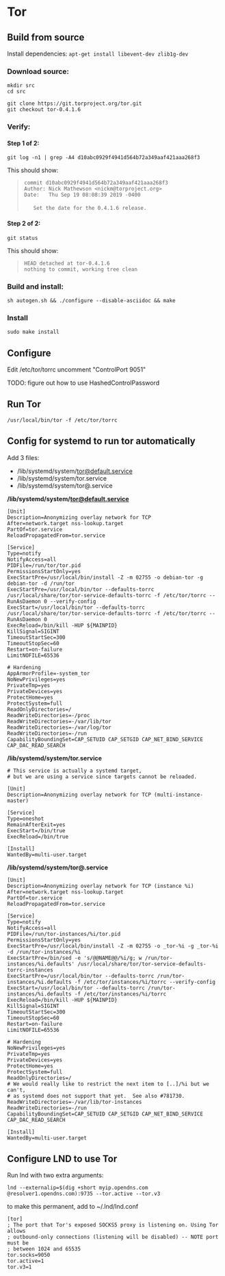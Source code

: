 # Tor

## Build from source

Install dependencies: `apt-get install libevent-dev zlib1g-dev`

### Download source:
```
mkdir src
cd src

git clone https://git.torproject.org/tor.git
git checkout tor-0.4.1.6
```

### Verify:

#### Step 1 of 2:
```
git log -n1 | grep -A4 d10abc0929f4941d564b72a349aaf421aaa268f3
```

This should show:

> `commit d10abc0929f4941d564b72a349aaf421aaa268f3` <br />
> `Author: Nick Mathewson <nickm@torproject.org>` <br />
> `Date:   Thu Sep 19 08:08:39 2019 -0400`<br />
> <br />
> `   Set the date for the 0.4.1.6 release.`


#### Step 2 of 2:
```
git status
```

This should show:

> `HEAD detached at tor-0.4.1.6` <br />
> `nothing to commit, working tree clean`


### Build and install:
```
sh autogen.sh && ./configure --disable-asciidoc && make
```

### Install
```
sudo make install
```

## Configure

Edit /etc/tor/torrc
uncomment "ControlPort 9051"

TODO: figure out how to use HashedControlPassword

## Run Tor

```
/usr/local/bin/tor -f /etc/tor/torrc
```

## Config for systemd to run tor automatically

Add 3 files:
* /lib/systemd/system/tor@default.service
* /lib/systemd/system/tor.service
* /lib/systemd/system/tor@.service

**/lib/systemd/system/tor@default.service**
```
[Unit]
Description=Anonymizing overlay network for TCP
After=network.target nss-lookup.target
PartOf=tor.service
ReloadPropagatedFrom=tor.service

[Service]
Type=notify
NotifyAccess=all
PIDFile=/run/tor/tor.pid
PermissionsStartOnly=yes
ExecStartPre=/usr/local/bin/install -Z -m 02755 -o debian-tor -g debian-tor -d /run/tor
ExecStartPre=/usr/local/bin/tor --defaults-torrc /usr/local/share/tor/tor-service-defaults-torrc -f /etc/tor/torrc --RunAsDaemon 0 --verify-config
ExecStart=/usr/local/bin/tor --defaults-torrc /usr/local/share/tor/tor-service-defaults-torrc -f /etc/tor/torrc --RunAsDaemon 0
ExecReload=/bin/kill -HUP ${MAINPID}
KillSignal=SIGINT
TimeoutStartSec=300
TimeoutStopSec=60
Restart=on-failure
LimitNOFILE=65536

# Hardening
AppArmorProfile=-system_tor
NoNewPrivileges=yes
PrivateTmp=yes
PrivateDevices=yes
ProtectHome=yes
ProtectSystem=full
ReadOnlyDirectories=/
ReadWriteDirectories=-/proc
ReadWriteDirectories=-/var/lib/tor
ReadWriteDirectories=-/var/log/tor
ReadWriteDirectories=-/run
CapabilityBoundingSet=CAP_SETUID CAP_SETGID CAP_NET_BIND_SERVICE CAP_DAC_READ_SEARCH
```

**/lib/systemd/system/tor.service**
```
# This service is actually a systemd target,
# but we are using a service since targets cannot be reloaded.

[Unit]
Description=Anonymizing overlay network for TCP (multi-instance-master)

[Service]
Type=oneshot
RemainAfterExit=yes
ExecStart=/bin/true
ExecReload=/bin/true

[Install]
WantedBy=multi-user.target
```


**/lib/systemd/system/tor@.service**
```
[Unit]
Description=Anonymizing overlay network for TCP (instance %i)
After=network.target nss-lookup.target
PartOf=tor.service
ReloadPropagatedFrom=tor.service

[Service]
Type=notify
NotifyAccess=all
PIDFile=/run/tor-instances/%i/tor.pid
PermissionsStartOnly=yes
ExecStartPre=/usr/local/bin/install -Z -m 02755 -o _tor-%i -g _tor-%i -d /run/tor-instances/%i
ExecStartPre=/bin/sed -e 's/@@NAME@@/%i/g; w /run/tor-instances/%i.defaults' /usr/local/share/tor/tor-service-defaults-torrc-instances
ExecStartPre=/usr/local/bin/tor --defaults-torrc /run/tor-instances/%i.defaults -f /etc/tor/instances/%i/torrc --verify-config
ExecStart=/usr/local/bin/tor --defaults-torrc /run/tor-instances/%i.defaults -f /etc/tor/instances/%i/torrc
ExecReload=/bin/kill -HUP ${MAINPID}
KillSignal=SIGINT
TimeoutStartSec=300
TimeoutStopSec=60
Restart=on-failure
LimitNOFILE=65536

# Hardening
NoNewPrivileges=yes
PrivateTmp=yes
PrivateDevices=yes
ProtectHome=yes
ProtectSystem=full
ReadOnlyDirectories=/
# We would really like to restrict the next item to [..]/%i but we can't,
# as systemd does not support that yet.  See also #781730.
ReadWriteDirectories=-/var/lib/tor-instances
ReadWriteDirectories=-/run
CapabilityBoundingSet=CAP_SETUID CAP_SETGID CAP_NET_BIND_SERVICE CAP_DAC_READ_SEARCH

[Install]
WantedBy=multi-user.target
```


## Configure LND to use Tor
Run lnd with two extra arguments:
```
lnd --externalip=$(dig +short myip.opendns.com @resolver1.opendns.com):9735 --tor.active --tor.v3
```

to make this permanent, add to ~/.lnd/lnd.conf
```
[tor]
; The port that Tor's exposed SOCKS5 proxy is listening on. Using Tor allows
; outbound-only connections (listening will be disabled) -- NOTE port must be
; between 1024 and 65535
tor.socks=9050
tor.active=1
tor.v3=1
```
